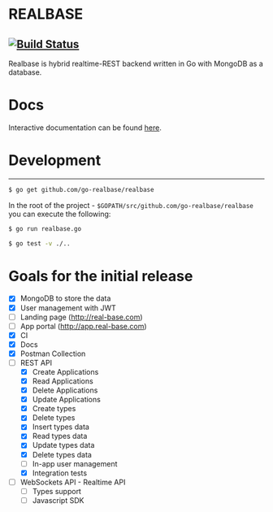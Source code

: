 # REALBASE
[![Build Status](https://travis-ci.org/go-realbase/realbase.svg?branch=master)](https://travis-ci.org/go-realbase/realbase)
--------------
Realbase is hybrid realtime-REST backend written in Go with MongoDB as a database.

# Docs

Interactive documentation can be found [here](http://docs.realbas3.apiary.io/#reference).

# Development
--------------

```bash
$ go get github.com/go-realbase/realbase
```

In the root of the project - `$GOPATH/src/github.com/go-realbase/realbase` you can execute the following:

```bash
$ go run realbase.go
```

```bash
$ go test -v ./..
```

# Goals for the initial release

- [x] MongoDB to store the data
- [x] User management with JWT 
- [ ] Landing page (http://real-base.com)
- [ ] App portal (http://app.real-base.com)
- [x] CI
- [x] Docs
- [x] Postman Collection
- [ ] REST API
  - [x] Create Applications
  - [x] Read Applications
  - [x] Delete Applications
  - [x] Update Applications
  - [x] Create types
  - [x] Delete types
  - [x] Insert types data
  - [x] Read types data
  - [x] Update types data
  - [x] Delete types data
  - [ ] In-app user management
  - [x] Integration tests
- [ ] WebSockets API - Realtime API
  - [ ] Types support
  - [ ] Javascript SDK
